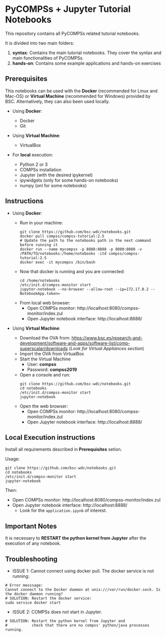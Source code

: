 # PyCOMPSs + Jupyter Tutorial Notebooks

This repository contains all PyCOMPSs related tutorial notebooks.

It is divided into two main folders:

1. **syntax**: Contains the main tutorial notebooks. They cover the syntax and main functionalities of PyCOMPSs.
2. **hands-on**: Contains some example applications and hands-on exercises

## Prerequisites

This notebooks can be used with the **Docker** (recommended for Linux and Mac-OS) or **Virtual Machine** (recommended for Windows) provided by BSC.
Alternatively, they can also been used locally.

* Using **Docker**:
    * Docker
    * Git

* Using **Virtual Machine**:
    * VirtualBox

* For **local** execution:
    * Python 2 or 3
    * COMPSs installation
    * Jupyter (with the desired ipykernel)
    * ipywidgets (only for some hands-on notebooks)
    * numpy (onl for some notebooks)

## Instructions

* Using **Docker**:
    * Run in your machine:
        ```
        git clone https://github.com/bsc-wdc/notebooks.git
        docker pull compss/compss-tutorial:2.5
        # Update the path to the notebooks path in the next command before running it
        docker run --name mycompss -p 8888:8888 -p 8080:8080 -v /PATH/TO/notebooks:/home/notebooks -itd compss/compss-tutorial:2.5
        docker exec -it mycompss /bin/bash
        ```
    * Now that docker is running and you are connected:
        ```
        cd /home/notebooks
        /etc/init.d/compss-monitor start
        jupyter-notebook --no-browser --allow-root --ip=172.17.0.2 --NotebookApp.token=
        ```
    * From local web browser:
        * Open COMPSs monitor: http://localhost:8080/compss-monitor/index.zul
        * Open Jupyter notebook interface: http://localhost:8888/

* Using **Virtual Machine**:
    * Download the OVA from: https://www.bsc.es/research-and-development/software-and-apps/software-list/comp-superscalar/downloads  (*Look for Virtual Appliances section*)
    * Import the OVA from VirtualBox
    * Start the Virtual Machine
        * User: **compss**
        * Password: **compss2019**
    * Open a console and run:
        ```
        git clone https://github.com/bsc-wdc/notebooks.git
        cd notebooks
        /etc/init.d/compss-monitor start
        jupyter-notebook
        ```
    * Open the web browser:
        * Open COMPSs monitor: http://localhost:8080/compss-monitor/index.zul
        * Open Jupyter notebook interface: http://localhost:8888/



## Local Execution instructions

Install all requirements described in **Prerequisites** setion.

Usage:

    git clone https://github.com/bsc-wdc/notebooks.git
    cd notebooks
    /etc/init.d/compss-monitor start
    jupyter-notebook

Then:
   * Open COMPSs monitor: http://localhost:8080/compss-monitor/index.zul
   * Open Jupyter notebook interface: http://localhost:8888/
       * Look for the ```application.ipynb``` of interest.


## Important Notes

It is necessary to **RESTART the python kernel from Jupyter** after the execution of any notebook.

## Troubleshooting

* ISSUE 1: Cannot connect using docker pull. The docker service is not running:
```
# Error messsage:
Cannot connect to the Docker daemon at unix:///var/run/docker.sock. Is the docker daemon running?
# SOLUTION: Restart the docker service:
sudo service docker start
```

* ISSUE 2: COMPSs does not start in Jupyter.
```
# SOLUTION: Restart the python kernel from Jupyter and 
#           check that there are no compss' python/java processes running. 
```